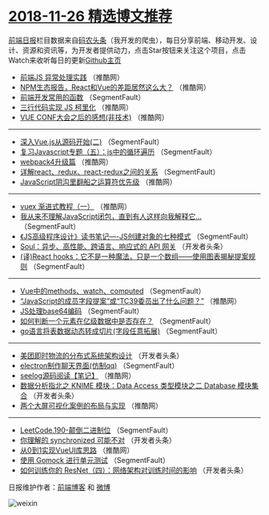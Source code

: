 # [2018-11-26 精选博文推荐](http://hao.caibaojian.com/date/2018/11/26)

[前端日报](http://caibaojian.com/c/news)栏目数据来自[码农头条](http://hao.caibaojian.com/)（我开发的爬虫），每日分享前端、移动开发、设计、资源和资讯等，为开发者提供动力，点击Star按钮来关注这个项目，点击Watch来收听每日的更新[Github主页](https://github.com/kujian/frontendDaily)
* [前端JS 异常处理实践](http://hao.caibaojian.com/92812.html) （推酷网）
* [NPM生态报告，React和Vue的差距居然这么大？](http://hao.caibaojian.com/92817.html) （推酷网）
* [前端开发常用的函数](http://hao.caibaojian.com/92781.html) （SegmentFault）
* [三行代码实现 JS 柯里化](http://hao.caibaojian.com/92823.html) （推酷网）
* [VUE CONF大会之后的感想(非技术)](http://hao.caibaojian.com/92822.html) （推酷网）

***
* [深入Vue.js从源码开始(二)](http://hao.caibaojian.com/92786.html) （SegmentFault）
* [复习Javascript专题（五）：js中的循环遍历](http://hao.caibaojian.com/92788.html) （SegmentFault）
* [webpack4升级篇](http://hao.caibaojian.com/92818.html) （推酷网）
* [详解react、redux、react-redux之间的关系](http://hao.caibaojian.com/92790.html) （SegmentFault）
* [JavaScript阴沟里翻船之运算符优先级](http://hao.caibaojian.com/92813.html) （推酷网）

***
* [vuex 渐进式教程（一）](http://hao.caibaojian.com/92815.html) （推酷网）
* [我从来不理解JavaScript闭包，直到有人这样向我解释它&#8230;](http://hao.caibaojian.com/92776.html) （SegmentFault）
* [《JS高级程序设计》读书笔记&#8212;-JS创建对象的七种模式](http://hao.caibaojian.com/92793.html) （SegmentFault）
* [Soul：异步、高性能、跨语言、响应式的 API 网关](http://hao.caibaojian.com/92798.html) （开发者头条）
* [(译)React hooks：它不是一种魔法，只是一个数组——使用图表揭秘提案规则](http://hao.caibaojian.com/92780.html) （SegmentFault）

***
* [Vue中的methods、watch、computed](http://hao.caibaojian.com/92783.html) （SegmentFault）
* [“JavaScript的成员字段提案”或“TC39委员出了什么问题？”](http://hao.caibaojian.com/92814.html) （推酷网）
* [JS处理base64编码](http://hao.caibaojian.com/92787.html) （SegmentFault）
* [如何判断一个元素在亿级数据中是否存在？](http://hao.caibaojian.com/92778.html) （SegmentFault）
* [go语言将表数据动态转成切片(字段任意拓展)](http://hao.caibaojian.com/92789.html) （SegmentFault）

***
* [美团即时物流的分布式系统架构设计](http://hao.caibaojian.com/92800.html) （开发者头条）
* [electron制作聊天界面(仿制qq)](http://hao.caibaojian.com/92779.html) （SegmentFault）
* [seelog源码阅读【笔记】](http://hao.caibaojian.com/92819.html) （推酷网）
* [数据分析指北之 KNIME 模块：Data Access 类型模块之二 Database 模块集合](http://hao.caibaojian.com/92801.html) （开发者头条）
* [两个大屏可视化案例的布局与实现](http://hao.caibaojian.com/92820.html) （推酷网）

***
* [LeetCode.190-颠倒二进制位](http://hao.caibaojian.com/92791.html) （SegmentFault）
* [你理解的 synchronized 可能不对](http://hao.caibaojian.com/92802.html) （开发者头条）
* [从0到1实现VueUI库思路](http://hao.caibaojian.com/92821.html) （推酷网）
* [使用 Gomock 进行单元测试](http://hao.caibaojian.com/92792.html) （SegmentFault）
* [如何训练你的 ResNet（四）：网络架构对训练时间的影响](http://hao.caibaojian.com/92803.html) （开发者头条）

日报维护作者：[前端博客](http://caibaojian.com/) 和 [微博](http://caibaojian.com/go/weibo)

![weixin](https://user-images.githubusercontent.com/3055447/38468989-651132ac-3b80-11e8-8e6b-15122322a9d7.png)